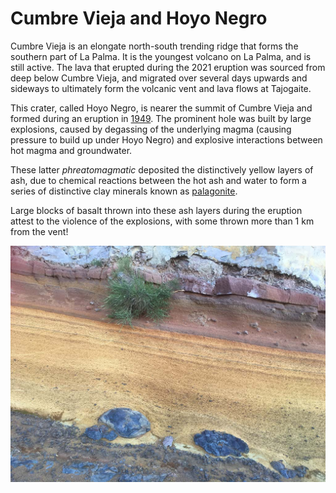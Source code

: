 
# Cumbre Vieja and Hoyo Negro

Cumbre Vieja is an elongate north-south trending ridge that forms the southern part of La Palma. It is the youngest volcano on La Palma, and is still active. The lava that erupted during the 2021 eruption was sourced from deep below Cumbre Vieja, and migrated over several days upwards and sideways to ultimately form the volcanic vent and lava flows at Tajogaite.

This crater, called Hoyo Negro, is nearer the summit of Cumbre Vieja and formed during an eruption in [1949](https://www.volcanocafe.org/cumbre-vieja-and-the-san-juan-eruption-of-1949/). The prominent hole was built by large explosions, caused by degassing of the underlying magma (causing pressure to build up under Hoyo Negro) and explosive interactions between hot magma and groundwater.

These latter *phreatomagmatic* deposited the distinctively yellow layers of ash, due to chemical reactions between the hot ash and water to form a series of distinctive clay minerals known as [palagonite](https://en.wikipedia.org/wiki/Palagonite).

Large blocks of basalt thrown into these ash layers during the eruption attest to the violence of the explosions, with some thrown more than 1 km from the vent!

![Basaltic bombs exposed in an older palagonite tuff bed at Los Andenes. Note the shape of the spindle bomb on the left, indicating the bomb was a spinning blob of lava when it was ejected from the vent](/img/bombs.jpg)
